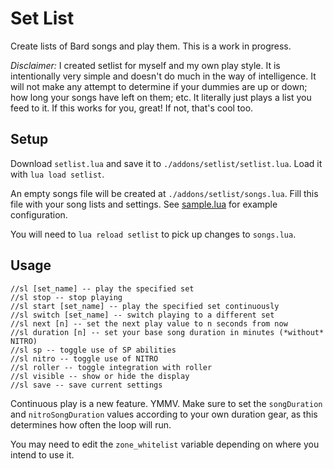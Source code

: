 # Set List

Create lists of Bard songs and play them. This is a work in progress.

*Disclaimer:* I created setlist for myself and my own play style. It is intentionally very simple and doesn't do much in the way of intelligence. It will not make any attempt to determine if your dummies are up or down; how long your songs have left on them; etc. It literally just plays a list you feed to it. If this works for you, great! If not, that's cool too.

## Setup

Download `setlist.lua` and save it to `./addons/setlist/setlist.lua`. Load it with `lua load setlist`.

An empty songs file will be created at `./addons/setlist/songs.lua`. Fill this file with your song lists and settings. See [sample.lua](./sample.lua) for example configuration.

You will need to `lua reload setlist` to pick up changes to `songs.lua`. 

## Usage

```
//sl [set_name] -- play the specified set
//sl stop -- stop playing
//sl start [set_name] -- play the specified set continuously
//sl switch [set_name] -- switch playing to a different set
//sl next [n] -- set the next play value to n seconds from now
//sl duration [n] -- set your base song duration in minutes (*without* NITRO)
//sl sp -- toggle use of SP abilities
//sl nitro -- toggle use of NITRO
//sl roller -- toggle integration with roller
//sl visible -- show or hide the display
//sl save -- save current settings
```

Continuous play is a new feature. YMMV. Make sure to set the `songDuration` and `nitroSongDuration` values according to your own duration gear, as this determines how often the loop will run.

You may need to edit the `zone_whitelist` variable depending on where you intend to use it.
